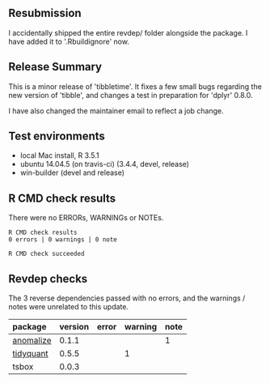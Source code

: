 ## Resubmission

I accidentally shipped the entire revdep/ folder alongside the package. I have
added it to '.Rbuildignore' now.

## Release Summary

This is a minor release of 'tibbletime'. It fixes a few small bugs regarding
the new version of 'tibble', and changes a test in preparation for 
'dplyr' 0.8.0.

I have also changed the maintainer email to reflect a job change.

## Test environments
* local Mac install, R 3.5.1
* ubuntu 14.04.5 (on travis-ci) (3.4.4, devel, release)
* win-builder (devel and release)

## R CMD check results

There were no ERRORs, WARNINGs or NOTEs.

    R CMD check results
    0 errors | 0 warnings | 0 note 

    R CMD check succeeded

## Revdep checks

The 3 reverse dependencies passed with no errors, and the warnings / notes
were unrelated to this update.

|package                            |version |error |warning |note |
|:----------------------------------|:-------|:-----|:-------|:----|
|[anomalize](problems.md#anomalize) |0.1.1   |      |        |1    |
|[tidyquant](problems.md#tidyquant) |0.5.5   |      |1       |     |
|tsbox                              |0.0.3   |      |        |     |



